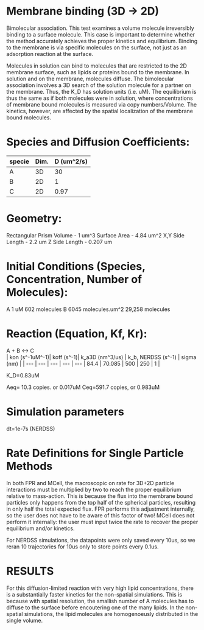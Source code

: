 # Membrane binding (3D -> 2D)
Bimolecular association. This test examines a volume molecule irreversibly binding to a surface molecule. This case is important to determine whether the method accurately achieves the proper kinetics and equilibrium. Binding to the membrane is via specific molecules on the surface, not just as an adsorption reaction at the surface. 

Molecules in solution can bind to molecules that are restricted to the 2D membrane surface, such as lipids or proteins bound to the membrane. In solution and on the membrane, molecules diffuse. The bimolecular association involves a 3D search of the solution molecule for a partner on the membrane. Thus, the K_D has solution units (i.e. uM). The equilibrium is thus the same as if both molecules were in solution, where concentrations of membrane bound molecules is measured via copy numbers/Volume.  The kinetics, however, are affected by the spatial localization of the membrane bound molecules.


# Species and Diffusion Coefficients:
| specie | Dim. | D (um^2/s) |
| --- | --- | --- |
| A | 3D | 30    |
| B | 2D |  1    |
| C | 2D | 0.97  |

# Geometry:
Rectangular Prism
Volume - 1 um^3
Surface Area - 4.84 um^2
X,Y Side Length - 2.2 um
Z Side Length - 0.207 um

# Initial Conditions (Species, Concentration, Number of Molecules):
A       1 uM                    602 molecules
B       6045 molecules.um^2     29,258 molecules

# Reaction (Equation, Kf, Kr):
A + B <-> C   
| kon (s^-1uM^-1)| koff (s^-1)| k_a3D (nm^3/us) | k_b, NERDSS (s^-1) | sigma (nm) |
| --- | --- | --- | --- | ---
| 84.4 | 70.085 | 500 | 250 | 1 |


K_D=0.83uM

Aeq= 10.3 copies. or 0.017uM
Ceq=591.7 copies, or 0.983uM



# Simulation parameters

dt=1e-7s (NERDSS)

# Rate Definitions for Single Particle Methods
In both FPR and MCell, the macroscopic on rate for 3D+2D particle interactions must be multiplied by two to reach the proper equilibrium relative to mass-action. This is because the flux into the membrane bound particles only happens from the top half of the spherical particles, resulting in only half the total expected flux. FPR performs this adjustment internally, so the user does not have to be aware of this factor of two! MCell does not perform it internally: the user must input twice the rate to recover the proper equilibrium and/or kinetics.  

For NERDSS simulations, the datapoints were only saved every 10us, so we reran 10 trajectories for 10us only to store points every 0.1us. 

# RESULTS

For this diffusion-limited reaction with very high lipid concentrations, there is a substantially faster kinetics for the non-spatial simulations. This is because with spatial resolution, the smallish number of A molecules has to diffuse to the surface before encoutering one of the many lipids. In the non-spatial simulations, the lipid molecules are homogenoeusly distributed in the single volume.




